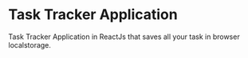 # Task Tracker Application 

Task Tracker Application in ReactJs that saves all your task in browser localstorage. 

